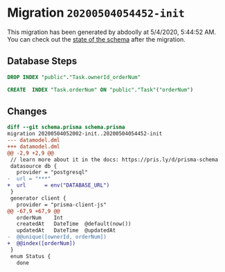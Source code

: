 # Migration `20200504054452-init`

This migration has been generated by abdoolly at 5/4/2020, 5:44:52 AM.
You can check out the [state of the schema](./schema.prisma) after the migration.

## Database Steps

```sql
DROP INDEX "public"."Task.ownerId_orderNum"

CREATE  INDEX "Task.orderNum" ON "public"."Task"("orderNum")
```

## Changes

```diff
diff --git schema.prisma schema.prisma
migration 20200504052002-init..20200504054452-init
--- datamodel.dml
+++ datamodel.dml
@@ -2,9 +2,9 @@
 // learn more about it in the docs: https://pris.ly/d/prisma-schema
 datasource db {
   provider = "postgresql"
-  url = "***"
+  url      = env("DATABASE_URL")
 }
 generator client {
   provider = "prisma-client-js"
@@ -67,9 +67,9 @@
   orderNum    Int 
   createdAt   DateTime  @default(now())
   updatedAt   DateTime  @updatedAt
-  @@unique([ownerId, orderNum])
+  @@index([orderNum])
 }
 enum Status {
   done
```


